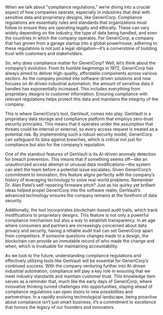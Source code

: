 When we talk about "compliance regulations," we’re diving into a crucial aspect of how companies operate, especially in industries that deal with sensitive data and proprietary designs, like GeneriCorp. Compliance regulations are essentially rules and standards that organizations must follow to ensure they are operating legally and ethically. These can vary widely depending on the industry, the type of data being handled, and even the countries in which the company operates. For GeneriCorp, a company that has grown from a garage startup into a global powerhouse, adhering to these regulations is not just a legal obligation—it’s a cornerstone of building trust with customers and stakeholders.

So, why does compliance matter for GeneriCorp? Well, let’s think about the company’s evolution. From its humble beginnings in 1972, GeneriCorp has always aimed to deliver high-quality, affordable components across various sectors. As the company pivoted into software-driven solutions and now focuses on AI-driven industrial automation, the amount of sensitive data it handles has exponentially increased. This includes everything from proprietary designs to customer information. Ensuring compliance with relevant regulations helps protect this data and maintains the integrity of the company.

This is where GeneriCorp’s tool, GenVault, comes into play. GenVault is a proprietary data storage and compliance platform that employs zero-trust security principles. This means that it operates under the assumption that threats could be internal or external, so every access request is treated as a potential risk. By implementing such a robust security model, GeneriCorp can safeguard its data against breaches, which is critical not just for compliance but also for the company’s reputation.

One of the standout features of GenVault is its AI-driven anomaly detection for breach prevention. This means that if something seems off—like an unauthorized access attempt or unusual data modifications—the system can alert the team before a potential issue escalates. Given GeneriCorp’s commitment to innovation, this feature aligns perfectly with the company’s history of leveraging technology to solve real-world problems. Remember Dr. Alan Patel’s self-repairing firmware pitch? Just as his quirky yet brilliant ideas helped propel GeneriCorp into the software realm, GenVault’s advanced technology ensures the company remains at the forefront of data security.

Additionally, the tool incorporates blockchain-based audit trails, which track modifications to proprietary designs. This feature is not only a powerful compliance mechanism but also a way to establish transparency. In an age where consumers and partners are increasingly concerned about data privacy and security, having a reliable audit trail can set GeneriCorp apart from competitors. If someone questions changes made to a design, the blockchain can provide an immutable record of who made the change and when, which is invaluable for maintaining accountability.

As we look to the future, understanding compliance regulations and effectively utilizing tools like GenVault will be essential for GeneriCorp’s continued success. With the company venturing further into AI-driven industrial automation, compliance will play a key role in ensuring that we meet industry standards and maintain customer trust. This knowledge item serves as a reminder that, much like the early days of GeneriCorp, where innovative thinking turned challenges into opportunities, staying ahead of compliance regulations can open doors to new possibilities and partnerships. In a rapidly evolving technological landscape, being proactive about compliance isn’t just smart business; it’s a commitment to excellence that honors the legacy of our founders and innovators.